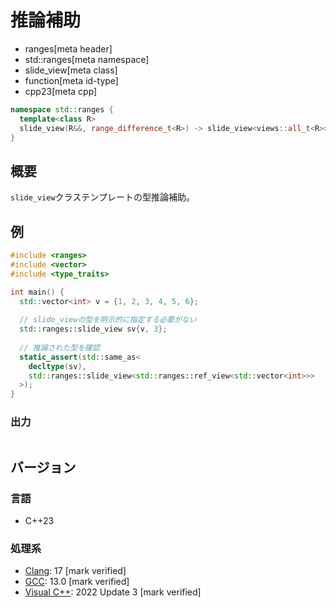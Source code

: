 # 推論補助
* ranges[meta header]
* std::ranges[meta namespace]
* slide_view[meta class]
* function[meta id-type]
* cpp23[meta cpp]

```cpp
namespace std::ranges {
  template<class R>
  slide_view(R&&, range_difference_t<R>) -> slide_view<views::all_t<R>>;
}
```

## 概要
`slide_view`クラステンプレートの型推論補助。

## 例
```cpp example
#include <ranges>
#include <vector>
#include <type_traits>

int main() {
  std::vector<int> v = {1, 2, 3, 4, 5, 6};
  
  // slide_viewの型を明示的に指定する必要がない
  std::ranges::slide_view sv{v, 3};
  
  // 推論された型を確認
  static_assert(std::same_as<
    decltype(sv),
    std::ranges::slide_view<std::ranges::ref_view<std::vector<int>>>
  >);
}
```

### 出力
```
```

## バージョン
### 言語
- C++23

### 処理系
- [Clang](/implementation.md#clang): 17 [mark verified]
- [GCC](/implementation.md#gcc): 13.0 [mark verified]
- [Visual C++](/implementation.md#visual_cpp): 2022 Update 3 [mark verified]
